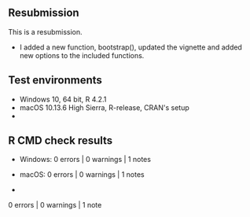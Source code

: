 ## Resubmission
This is a resubmission.

* I added a new function, bootstrap(), updated the vignette and added new options to the included functions.

## Test environments
* Windows 10, 64 bit, R 4.2.1
* macOS 10.13.6 High Sierra, R-release, CRAN's setup
* 

## R CMD check results

* Windows:
0 errors | 0 warnings | 1 notes

* macOS:
0 errors | 0 warnings | 1 notes

* 
0 errors | 0 warnings | 1 note
